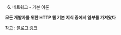 6. 네트워크 - 기본 이론

**모든 개발자를 위한 HTTP 웹 기본 지식 중에서 일부를 가져왔다**

참고 : [블로그 링크](https://velog.io/@rlagurwns112/series/%EB%84%A4%ED%8A%B8%EC%9B%8C%ED%81%AC)

